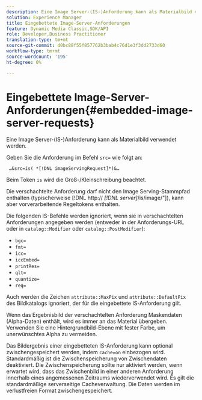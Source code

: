```yaml
---
description: Eine Image Server-(IS-)Anforderung kann als Materialbild verwendet werden.
solution: Experience Manager
title: Eingebettete Image-Server-Anforderungen
feature: Dynamic Media Classic,SDK/API
role: Developer,Business Practitioner
translation-type: tm+mt
source-git-commit: d0bc88f55f857762b3bab4c76d1e3f3dd2733d60
workflow-type: tm+mt
source-wordcount: '195'
ht-degree: 0%

---
```



# Eingebettete Image-Server-Anforderungen{#embedded-image-server-requests}

Eine Image Server-(IS-)Anforderung kann als Materialbild verwendet werden.

Geben Sie die Anforderung im Befehl `src=` wie folgt an:

` …&src=is( *[!DNL imageServingRequest]*)&…`

Beim Token `is` wird die Groß-/Kleinschreibung beachtet.

Die verschachtelte Anforderung darf nicht den Image Serving-Stammpfad enthalten (typischerweise [!DNL http:// *[!DNL server]*/is/image/&quot;]), kann aber vorverarbeitende Regeltokens enthalten.

Die folgenden IS-Befehle werden ignoriert, wenn sie in verschachtelten Anforderungen angegeben werden (entweder in der Anforderungs-URL oder in `catalog::Modifier` oder `catalog::PostModifier`):

* `bgc=`
* `fmt=`
* `icc=`
* `iccEmbed=`
* `printRes=`
* `qlt=`
* `quantize=`
* `req=`

Auch werden die Zeichen `attribute::MaxPix` und `attribute::DefaultPix` des Bildkatalogs ignoriert, der für die eingebettete IS-Anforderung gilt.

Wenn das Ergebnisbild der verschachtelten Anforderung Maskendaten (Alpha-Daten) enthält, wird es immer an das Material übergeben. Verwenden Sie eine Hintergrundbild-Ebene mit fester Farbe, um unerwünschtes Alpha zu vermeiden.

Das Bildergebnis einer eingebetteten IS-Anforderung kann optional zwischengespeichert werden, indem `cache=on` einbezogen wird. Standardmäßig ist die Zwischenspeicherung von Zwischendaten deaktiviert. Die Zwischenspeicherung sollte nur aktiviert werden, wenn erwartet wird, dass das Zwischenbild in einer anderen Anforderung innerhalb eines angemessenen Zeitraums wiederverwendet wird. Es gilt die standardmäßige serverseitige Cacheverwaltung. Die Daten werden im verlustfreien Format zwischengespeichert.
